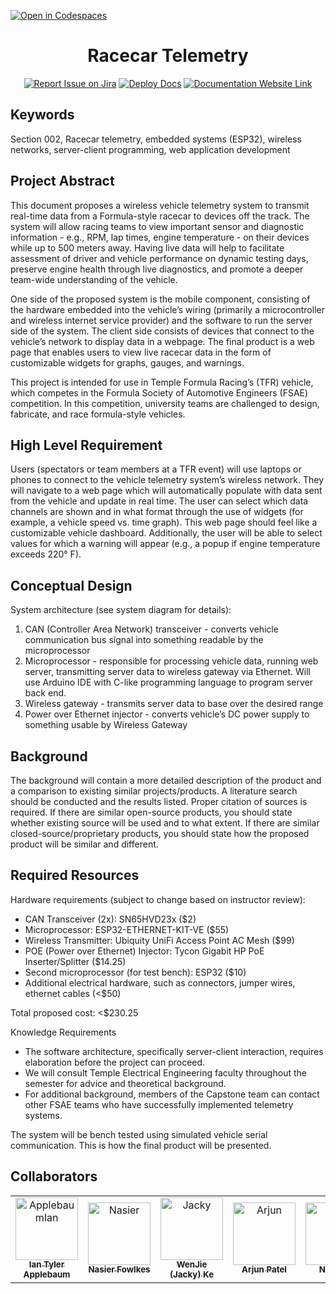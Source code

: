 [![Open in Codespaces](https://classroom.github.com/assets/launch-codespace-2972f46106e565e64193e422d61a12cf1da4916b45550586e14ef0a7c637dd04.svg)](https://classroom.github.com/open-in-codespaces?assignment_repo_id=15801646)

<div align="center">

# Racecar Telemetry
[![Report Issue on Jira](https://img.shields.io/badge/Report%20Issues-Jira-0052CC?style=flat&logo=jira-software)](https://temple-cis-projects-in-cs.atlassian.net/jira/software/c/projects/DT/issues)
[![Deploy Docs](https://github.com/ApplebaumIan/tu-cis-4398-docs-template/actions/workflows/deploy.yml/badge.svg)](https://github.com/ApplebaumIan/tu-cis-4398-docs-template/actions/workflows/deploy.yml)
[![Documentation Website Link](https://img.shields.io/badge/-Documentation%20Website-brightgreen)](https://applebaumian.github.io/tu-cis-4398-docs-template/)


</div>


## Keywords

Section 002, Racecar telemetry, embedded systems (ESP32), wireless networks, server-client programming, web application development

## Project Abstract

This document proposes a wireless vehicle telemetry system to transmit real-time data from a Formula-style racecar to devices off the track. The system will allow racing teams to view important sensor and diagnostic information - e.g., RPM, lap times, engine temperature - on their devices while up to 500 meters away. Having live data will help to facilitate assessment of driver and vehicle performance on dynamic testing days, preserve engine health through live diagnostics, and promote a deeper team-wide understanding of the vehicle.

One side of the proposed system is the mobile component, consisting of the hardware embedded into the vehicle’s wiring (primarily a microcontroller and wireless internet service provider) and the software to run the server side of the system. The client side consists of devices that connect to the vehicle’s network to display data in a webpage. The final product is a web page that enables users to view live racecar data in the form of customizable widgets for graphs, gauges, and warnings. 

This project is intended for use in Temple Formula Racing’s (TFR) vehicle, which competes in the Formula Society of Automotive Engineers (FSAE) competition. In this competition, university teams are challenged to design, fabricate, and race formula-style vehicles.

## High Level Requirement

Users (spectators or team members at a TFR event) will use laptops or phones to connect to the vehicle telemetry system’s wireless network. They will navigate to a web page which will automatically populate with data sent from the vehicle and update in real time. The user can select which data channels are shown and in what format through the use of widgets (for example, a vehicle speed vs. time graph). This web page should feel like a customizable vehicle dashboard. Additionally, the user will be able to select values for which a warning will appear (e.g., a popup if engine temperature exceeds 220° F).

## Conceptual Design

System architecture (see system diagram for details):

1. CAN (Controller Area Network) transceiver - converts vehicle communication bus signal into something readable by the microprocessor
2. Microprocessor - responsible for processing vehicle data, running web server, transmitting server data to wireless gateway via Ethernet. Will use Arduino IDE with C-like programming language to program server back end. 
3. Wireless gateway - transmits server data to base over the desired range
4. Power over Ethernet injector - converts vehicle’s DC power supply to something usable by Wireless Gateway

## Background

The background will contain a more detailed description of the product and a comparison to existing similar projects/products. A literature search should be conducted and the results listed. Proper citation of sources is required. If there are similar open-source products, you should state whether existing source will be used and to what extent. If there are similar closed-source/proprietary products, you should state how the proposed product will be similar and different.

## Required Resources

Hardware requirements (subject to change based on instructor review):
- CAN Transceiver (2x): SN65HVD23x ($2)
- Microprocessor: ESP32-ETHERNET-KIT-VE ($55)
- Wireless Transmitter: Ubiquity UniFi Access Point AC Mesh ($99)
- POE (Power over Ethernet) Injector: Tycon Gigabit HP PoE Inserter/Splitter ($14.25)
- Second microprocessor (for test bench): ESP32 ($10)
- Additional electrical hardware, such as connectors, jumper wires, ethernet cables (\<$50)

Total proposed cost: \<$230.25

Knowledge Requirements
- The software architecture, specifically server-client interaction, requires elaboration before the project can proceed. 
- We will consult Temple Electrical Engineering faculty throughout the semester for advice and theoretical background. 
- For additional background, members of the Capstone team can contact other FSAE teams who have successfully implemented telemetry systems.

The system will be bench tested using simulated vehicle serial communication. This is how the final product will be presented.

## Collaborators

[//]: # ( readme: collaborators -start )
<table>
<tr>
    <td align="center">
        <a href="https://github.com/ApplebaumIan">
            <img src="https://avatars.githubusercontent.com/u/9451941?v=4" width="100;" alt="ApplebaumIan"/>
            <br />
            <sub><b>Ian Tyler Applebaum</b></sub>
        </a>
    </td>
    <td align="center">
        <a href="https://github.com/NasierF">
            <img src="" width="100;" alt="Nasier"/>
            <br />
            <sub><b>Nasier Fowlkes</b></sub>
        </a>
    </td>
    <td align="center">
        <a href="https://github.com/WJ2K">
            <img src="" width="100;" alt="Jacky"/>
            <br />
            <sub><b>WenJie (Jacky) Ke</b></sub>
        </a>
    </td>
    <td align="center">
        <a href="https://github.com/arjunpatel5">
            <img src="" width="100;" alt="Arjun"/>
            <br />
            <sub><b>Arjun Patel</b></sub>
        </a>
    </td>
    <td align="center">
        <a href="https://github.com/nick-pell">
            <img src="" width="100;" alt="Nick"/>
            <br />
            <sub><b>Nick Pell</b></sub>
        </a>
    </td>
    <td align="center">
        <a href="https://github.com/ajreisc">
            <img src="" width="100;" alt="Arianna"/>
            <br />
            <sub><b>Arianna Reischer</b></sub>
        </a>
    </td>
    <td align="center">
        <a href="https://github.com/dennis-yeom">
            <img src="" width="100;" alt="Dennis"/>
            <br />
            <sub><b>Dennis Yeom</b></sub>
        </a>
    </td></tr>
</table>

[//]: # ( readme: collaborators -end )
